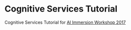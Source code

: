 # Cognitive Services Tutorial

Cognitive Services Tutorial for [AI Immersion Workshop 2017](https://blogs.technet.microsoft.com/machinelearning/2017/03/13/microsoft-ai-immersion-workshop-in-seattle-may-9th-2017/)
